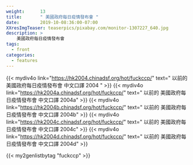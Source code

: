 ```yaml
---
weight:      13
title:       " 美國政府每日疫情發布會 "
date:        2019-10-08:36:00-07:00
XXresImgTeaser: teaserpics/pixabay.com/monitor-1307227_640.jpg
description: >
    美國政府每日疫情發布會
tags:
  - front
categories:
  - features
---
```


{{< mydiv4o link="https://hk2004.chinadsf.org/hot/fuckccp/"  text=" 以前的 美國政府每日疫情發布會 中文口譯 2004 " >}}
{{< mydiv4o link="https://hk2004a.chinadsf.org/hot/fuckccp/" text=" 以前的 美國政府每日疫情發布會 中文口譯 2004a" >}}
{{< mydiv4o link="https://hk2004b.chinadsf.org/hot/fuckccp/" text=" 以前的 美國政府每日疫情發布會 中文口譯 2004b" >}}
{{< mydiv4o link="https://hk2004c.chinadsf.org/hot/fuckccp/" text=" 以前的 美國政府每日疫情發布會 中文口譯 2004c" >}}
{{< mydiv4o link="https://hk2004d.chinadsf.org/hot/fuckccp/" text=" 以前的 美國政府每日疫情發布會 中文口譯 2004d" >}}

{{< my2genlistbytag "fuckccp" >}}

